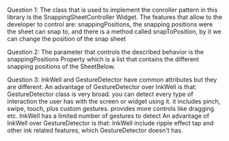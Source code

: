 Question 1:
 The class that is used to implement the conroller pattern in this library is
the SnappingSheetController Widget.
 The features that allow to the developer to control are:
snappingPositions, the snapping positions were the sheet can snap to,
and there is a method called snapToPosition, by it we can change the position of the snap sheet

Question 2:
 The parameter that controls the described behavior is the snappingPositions Property
which is a list that contains the different snapping positions of the SheetBelow.

Question 3:
 InkWell and GestureDetector have common attributes but they are different.
 An advantage of GestureDetector over InkWell is that:
GestureDetector class is very broad.
you can detect every type of interaction the user has with the screen or widget using it.
it includes pinch, swipe, touch, plus custom gestures.
provides more controls like dragging etc.
InkWell has a limited number of gestures to detect
 An advantage of InkWell over GestureDetector is that:
InkWell include ripple effect tap and other ink related features, which GestureDetector doesn't has.
